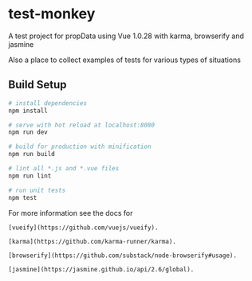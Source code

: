 # test-monkey

A test project for propData using Vue 1.0.28 with karma, browserify and jasmine

Also a place to collect examples of tests for various types of situations


## Build Setup

``` bash
# install dependencies
npm install

# serve with hot reload at localhost:8080
npm run dev

# build for production with minification
npm run build

# lint all *.js and *.vue files
npm run lint

# run unit tests
npm test
```

For more information see the docs for

    [vueify](https://github.com/vuejs/vueify).
    
    [karma](https://github.com/karma-runner/karma).
    
    [browserify](https://github.com/substack/node-browserify#usage).
    
    [jasmine](https://jasmine.github.io/api/2.6/global).
    
        
